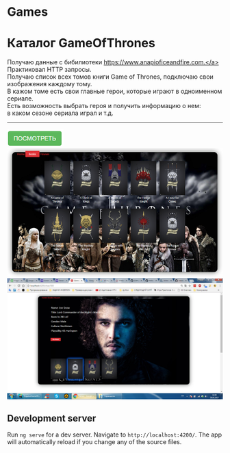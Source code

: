 # Games

<h1>Каталог GameOfThrones</h1>

Получаю данные с бибилиотеки <a href="https://www.anapioficeandfire.com.">https://www.anapioficeandfire.com.</a></br>
Практиковал HTTP запросы.</br>
Получаю список всех томов книги Game of Thrones, подключаю свои изображения каждому тому.</br>
В кажом томе есть свои главные герои, которые играют в одноименном сериале.</br>
Есть возможность выбрать героя и получить информацию о нем:</br>
в каком сезоне сериала играл и т.д.</br>
<hr>

<a target="_blank" href="https://meddokss.github.io/GameOfThrones"><img src="see.png" alt="Посмотреть"></a>
<a target="_blank" href="https://meddokss.github.io/GameOfThrones"><img src="img1.png" alt="Посмотреть"></a>
<a target="_blank" href="https://meddokss.github.io/GameOfThrones"><img src="img2.png" alt="Посмотреть"></a>

## Development server
Run `ng serve` for a dev server. Navigate to `http://localhost:4200/`.
The app will automatically reload if you change any of the source files.


